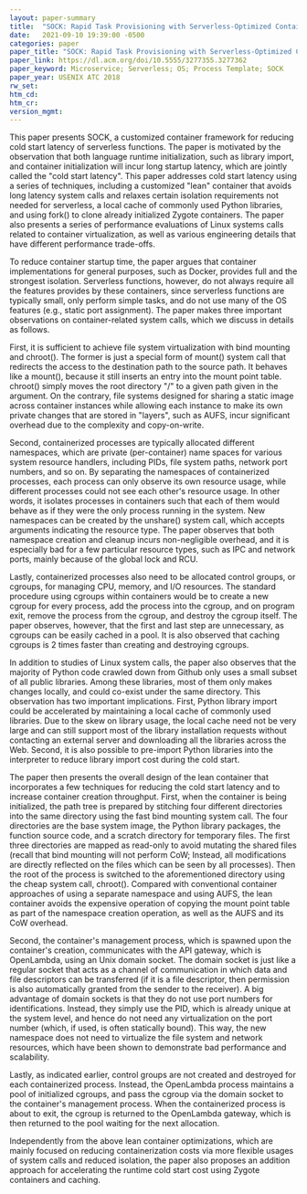 ```yaml
---
layout: paper-summary
title:  "SOCK: Rapid Task Provisioning with Serverless-Optimized Containers"
date:   2021-09-10 19:39:00 -0500
categories: paper
paper_title: "SOCK: Rapid Task Provisioning with Serverless-Optimized Containers"
paper_link: https://dl.acm.org/doi/10.5555/3277355.3277362
paper_keyword: Microservice; Serverless; OS; Process Template; SOCK
paper_year: USENIX ATC 2018
rw_set:
htm_cd:
htm_cr:
version_mgmt:
---
```


This paper presents SOCK, a customized container framework for reducing cold start latency of serverless functions.
The paper is motivated by the observation that both language runtime initialization, such as library import, and 
container initialization will incur long startup latency, which are jointly called the "cold start latency".
This paper addresses cold start latency using a series of techniques, including a customized "lean" container that
avoids long latency system calls and relaxes certain isolation requirements not needed for serverless, 
a local cache of commonly used Python libraries, and using fork() to clone already initialized Zygote containers.
The paper also presents a series of performance evaluations of Linux systems calls related to container virtualization, 
as well as various engineering details that have different performance trade-offs.

To reduce container startup time, the paper argues that container implementations for general purposes, such as 
Docker, provides full and the strongest isolation. Serverless functions, however, do not always require all the 
features provides by these containers, since serverless functions are typically small, only perform simple tasks, and
do not use many of the OS features (e.g., static port assignment). 
The paper makes three important observations on container-related system calls, which we discuss in details as follows.

First, it is sufficient to achieve file system virtualization with bind mounting and chroot(). The former is just a 
special form of mount() system call that redirects the access to the destination path to the source path.
It behaves like a mount(), because it still inserts an entry into the mount point table. 
chroot() simply moves the root directory "/" to a given path given in the argument.
On the contrary, file systems designed for sharing a static image across container instances while allowing each 
instance to make its own private changes that are stored in "layers", such as AUFS, incur significant overhead
due to the complexity and copy-on-write.

Second, containerized processes are typically allocated different namespaces, which are private (per-container) name
spaces for various system resource handlers, including PIDs, file system paths, network port numbers, and so on.
By separating the namespaces of containerized processes, each process can only observe its own resource usage, while
different processes could not see each other's resource usage. In other words, it isolates processes in containers
such that each of them would behave as if they were the only process running in the system.
New namespaces can be created by the unshare() system call, which accepts arguments indicating the resource type.
The paper observes that both namespace creation and cleanup incurs non-negligible overhead, and it is especially
bad for a few particular resource types, such as IPC and network ports, mainly because of the global lock and RCU.

Lastly, containerized processes also need to be allocated control groups, or cgroups, for managing CPU, memory, and I/O
resources. The standard procedure using cgroups within containers would be to create a new cgroup for every process,
add the process into the cgroup, and on program exit, remove the process from the cgroup, and destroy the cgroup itself.
The paper observes, however, that the first and last step are unnecessary, as cgroups can be easily cached in a pool.
It is also observed that caching cgroups is 2 times faster than creating and destroying cgroups.

In addition to studies of Linux system calls, the paper also observes that the majority of Python code crawled down 
from Github only uses a small subset of all public libraries. Among these libraries, most of them only makes changes
locally, and could co-exist under the same directory.
This observation has two important implications.
First, Python library import could be accelerated by maintaining a local cache of commonly used libraries. Due to the
skew on library usage, the local cache need not be very large and can still support most of the library installation
requests without contacting an external server and downloading all the libraries across the Web.
Second, it is also possible to pre-import Python libraries into the interpreter to reduce library import cost during 
the cold start. 

The paper then presents the overall design of the lean container that incorporates a few techniques for
reducing the cold start latency and to increase container creation throughput. 
First, when the container is being initialized, the path tree is prepared by stitching four different directories into
the same directory using the fast bind mounting system call. The four directories are the base system image, the 
Python library packages, the function source code, and a scratch directory for temporary files. The first three
directories are mapped as read-only to avoid mutating the shared files (recall that bind mounting will not perform
CoW; Instead, all modifications are directly reflected on the files which can be seen by all processes).
Then the root of the process is switched to the aforementioned directory using the cheap system call, chroot().
Compared with conventional container approaches of using a separate namespace and using AUFS, the lean container
avoids the expensive operation of copying the mount point table as part of the namespace creation operation, as
well as the AUFS and its CoW overhead.

Second, the container's management process, which is spawned upon the container's creation, communicates with the 
API gateway, which is OpenLambda, using an Unix domain socket. The domain socket is just like a regular socket that
acts as a channel of communication in which data and file descriptors can be transferred (if it is a file descriptor, 
then permission is also automatically granted from the sender to the receiver). 
A big advantage of domain sockets is that they do not use port numbers for identifications. Instead, they simply use
the PID, which is already unique at the system level, and hence do not need any virtualization on the port number
(which, if used, is often statically bound). 
This way, the new namespace does not need to virtualize the file system and network resources, which have been shown
to demonstrate bad performance and scalability.

Lastly, as indicated earlier, control groups are not created and destroyed for each containerized process. 
Instead, the OpenLambda process maintains a pool of initialized cgroups, and pass the cgroup via the domain socket
to the container's management process. When the containerized process is about to exit, the cgroup is returned to the
OpenLambda gateway, which is then returned to the pool waiting for the next allocation.

Independently from the above lean container optimizations, which are mainly focused on reducing containerization costs 
via more flexible usages of system calls and reduced isolation, the paper also proposes an addition approach for
accelerating the runtime cold start cost using Zygote containers and caching.

